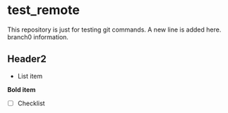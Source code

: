 # test_remote
This repository is just for testing git commands.
A new line is added here.
branch0 information.

## Header2

* List item

**Bold item**

- [ ] Checklist


